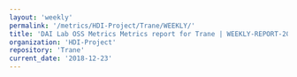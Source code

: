 ```yaml
---
layout: 'weekly'
permalink: '/metrics/HDI-Project/Trane/WEEKLY/'
title: 'DAI Lab OSS Metrics Metrics report for Trane | WEEKLY-REPORT-2018-12-23'
organization: 'HDI-Project'
repository: 'Trane'
current_date: '2018-12-23'
---
```

